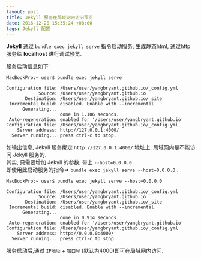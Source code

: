 ```yaml
---
layout: post
title: Jekyll 服务在局域网内访问预览
date: 2016-12-20 15:35:24 +08:00
tags: Jekyll 配置
---
```


**Jekyll** 通过 `bundle exec jekyll serve` 指令启动服务, 生成静态html, 通过http服务给 **localhost** 进行调试预览.  
  
服务启动信息如下:

```plain
MacBookPro:~ user$ bundle exec jekyll serve

Configuration file: /Users/user/yangbryant.github.io/_config.yml
            Source: /Users/user/yangbryant.github.io
       Destination: /Users/user/yangbryant.github.io/_site
 Incremental build: disabled. Enable with --incremental
      Generating...
                    done in 1.106 seconds.
 Auto-regeneration: enabled for '/Users/user/yangbryant.github.io'
Configuration file: /Users/user/yangbryant.github.io/_config.yml
    Server address: http://127.0.0.1:4000/
  Server running... press ctrl-c to stop.
```
  
如输出信息, Jekyll 服务绑定 `http://127.0.0.1:4000/` 地址上, 局域网内是不能访问 Jekyll 服务的.  
其实, 只需要增加 Jekyll 的参数, 带上 `--host=0.0.0.0` .  
即使用此启动服务的指令=> `bundle exec jekyll serve --host=0.0.0.0` .

```plain
MacBookPro:~ user$ bundle exec jekyll serve --host=0.0.0.0

Configuration file: /Users/user/yangbryant.github.io/_config.yml
            Source: /Users/user/yangbryant.github.io
       Destination: /Users/user/yangbryant.github.io/_site
 Incremental build: disabled. Enable with --incremental
      Generating...
                    done in 0.914 seconds.
 Auto-regeneration: enabled for '/Users/user/yangbryant.github.io'
Configuration file: /Users/user/yangbryant.github.io/_config.yml
    Server address: http://0.0.0.0:4000/
  Server running... press ctrl-c to stop.
```

服务启动后,通过 `IP地址` + `端口号` (默认为4000)即可在局域网内访问.